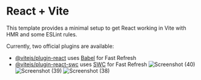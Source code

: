 # React + Vite

This template provides a minimal setup to get React working in Vite with HMR and some ESLint rules.

Currently, two official plugins are available:

- [@vitejs/plugin-react](https://github.com/vitejs/vite-plugin-react/blob/main/packages/plugin-react/README.md) uses [Babel](https://babeljs.io/) for Fast Refresh
- [@vitejs/plugin-react-swc](https://github.com/vitejs/vite-plugin-react-swc) uses [SWC](https://swc.rs/) for Fast Refresh
![Screenshot (40)](https://github.com/user-attachments/assets/3918deb1-a051-40c1-8015-4d7ec2bf557e)
![Screenshot (39)](https://github.com/user-attachments/assets/2c426e33-7b6c-4988-94fc-2f15e99a3923)
![Screenshot (38)](https://github.com/user-attachments/assets/cfc8fe32-6f90-4efa-8bd6-e245f6035560)
